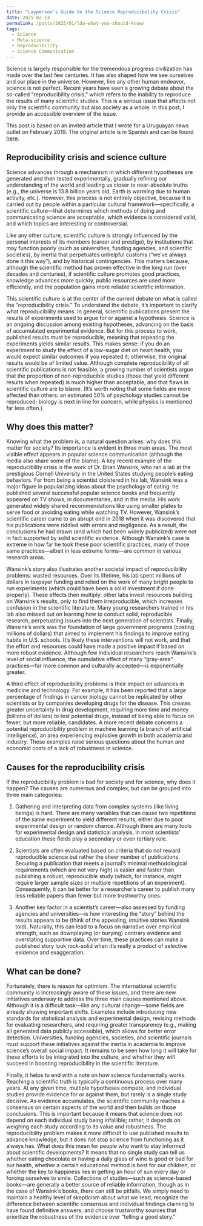 ```yaml
---
title: "Layperson's Guide to the Science Reproducibility Crisis"
date: 2025-02-13
permalink: /posts/2025/01/lda-what-you-should-know/
tags:
  - Science
  - Meta-science
  - Reproducibility
  - Science Communication
---
```


Science is largely responsible for the tremendous progress civilization has made over the last few centuries. It has also shaped how we see ourselves and our place in the universe.
However, like any other human endeavor, science is not perfect. Recent
years have seen a growing debate about the so-called "reproducibility crisis,"
which refers to the inability to reproduce the results of many scientific studies.
This is a serious issue that affects not only the scientific community but
also society as a whole. In this post, I provide an accessible overview of the
issue.

This post is based on an invited article that I wrote for a Uruguayan news
outlet on February 2019. The original article is in Spanish and can be found
[here](https://www.uypress.net/Columnistas/Daniel-Herrera-uc93635).

## Reproducibility crisis and science culture

Science advances through a mechanism in which different hypotheses are generated and then tested experimentally, gradually refining our understanding of the world and leading us closer to near-absolute truths (e.g., the universe is 13.8 billion years old, Earth is warming due to human activity, etc.). However, this process is not entirely objective, because it is carried out by people within a particular cultural framework—specifically, a scientific culture—that determines which methods of doing and communicating science are acceptable, which evidence is considered valid, and which topics are interesting or controversial.

Like any other culture, scientific culture is strongly influenced by the personal interests of its members (career and prestige), by institutions that may function poorly (such as universities, funding agencies, and scientific societies), by inertia that perpetuates unhelpful customs (“we’ve always done it this way”), and by historical contingencies. This matters because, although the scientific method has proven effective in the long run (over decades and centuries), if scientific culture promotes good practices, knowledge advances more quickly, public resources are used more efficiently, and the population gains more reliable scientific information.

This scientific culture is at the center of the current debate on what is called the “reproducibility crisis.” To understand the debate, it’s important to clarify what reproducibility means. In general, scientific publications present the results of experiments used to argue for or against a hypothesis. Science is an ongoing discussion among existing hypotheses, advancing on the basis of accumulated experimental evidence. But for this process to work, published results must be reproducible, meaning that repeating the experiments yields similar results. This makes sense: if you do an experiment to study the effect of a low-sugar diet on heart health, you would expect similar outcomes if you repeated it; otherwise, the original results would be of limited value. Although complete reproducibility of all scientific publications is not feasible, a growing number of scientists argue that the proportion of non-reproducible studies (those that yield different results when repeated) is much higher than acceptable, and that flaws in scientific culture are to blame. (It’s worth noting that some fields are more affected than others: an estimated 50% of psychology studies cannot be reproduced; biology is next in line for concern, while physics is mentioned far less often.)

## Why does this matter?

Knowing what the problem is, a natural question arises: why does this matter for society? Its importance is evident in three main areas. The most visible effect appears in popular science communication (although the media also share some of the blame). A key recent example of the reproducibility crisis is the work of Dr. Brian Wansink, who ran a lab at the prestigious Cornell University in the United States studying people’s eating behaviors. Far from being a scientist cloistered in his lab, Wansink was a major figure in popularizing ideas about the psychology of eating: he published several successful popular science books and frequently appeared on TV shows, in documentaries, and in the media. His work generated widely shared recommendations like using smaller plates to serve food or avoiding eating while watching TV. However, Wansink’s scientific career came to an abrupt end in 2018 when it was discovered that his publications were riddled with errors and negligence. As a result, the conclusions he had drawn (and which had been widely publicized) were not in fact supported by solid scientific evidence. Although Wansink’s case is extreme in how far he took these poor scientific practices, many of those same practices—albeit in less extreme forms—are common in various research areas.

Wansink’s story also illustrates another societal impact of reproducibility problems: wasted resources. Over its lifetime, his lab spent millions of dollars in taxpayer funding and relied on the work of many bright people to run experiments (which could have been a solid investment if done properly). These effects then multiply: other labs invest resources building on Wansink’s results, only to find them irreproducible, which increases confusion in the scientific literature. Many young researchers trained in his lab also missed out on learning how to conduct solid, reproducible research, perpetuating issues into the next generation of scientists. Finally, Wansink’s work was the foundation of large government programs (costing millions of dollars) that aimed to implement his findings to improve eating habits in U.S. schools. It’s likely these interventions will not work, and that the effort and resources could have made a positive impact if based on more robust evidence. Although few individual researchers reach Wansink’s level of social influence, the cumulative effect of many “gray-area” practices—far more common and culturally accepted—is exponentially greater.

A third effect of reproducibility problems is their impact on advances in medicine and technology. For example, it has been reported that a large percentage of findings in cancer biology cannot be replicated by other scientists or by companies developing drugs for the disease. This creates greater uncertainty in drug development, requiring more time and money (billions of dollars) to test potential drugs, instead of being able to focus on fewer, but more reliable, candidates. A more recent debate concerns a potential reproducibility problem in machine learning (a branch of artificial intelligence), an area experiencing explosive growth in both academia and industry. These examples raise serious questions about the human and economic costs of a lack of robustness in science.

## Causes for the reproducibility crisis

If the reproducibility problem is bad for society and for science, why does it happen? The causes are numerous and complex, but can be grouped into three main categories:

1) Gathering and interpreting data from complex systems (like living beings) is hard. There are many variables that can cause two repetitions of the same experiment to yield different results, either due to poor experimental design or random chance. Although there are many tools for experimental design and statistical analysis, in most scientists’ education these fields play a secondary or even tertiary role.

2) Scientists are often evaluated based on criteria that do not reward reproducible science but rather the sheer number of publications. Securing a publication that meets a journal’s minimal methodological requirements (which are not very high) is easier and faster than publishing a robust, reproducible study (which, for instance, might require larger sample sizes or multiple repetitions of an experiment). Consequently, it can be better for a researcher’s career to publish many less reliable papers than fewer but more trustworthy ones.

3) Another key factor in a scientist’s career—also assessed by funding agencies and universities—is how interesting the “story” behind the results appears to be (think of the appealing, intuitive stories Wansink told). Naturally, this can lead to a focus on narrative over empirical strength, such as downplaying (or burying) contrary evidence and overstating supportive data. Over time, these practices can make a published story look rock-solid when it’s really a product of selective evidence and exaggeration.

## What can be done?

Fortunately, there is reason for optimism. The international scientific community is increasingly aware of these issues, and there are new initiatives underway to address the three main causes mentioned above. Although it is a difficult task—like any cultural change—some fields are already showing important shifts. Examples include introducing new standards for statistical analysis and experimental design, revising methods for evaluating researchers, and requiring greater transparency (e.g., making all generated data publicly accessible), which allows for better error detection. Universities, funding agencies, societies, and scientific journals must support these initiatives against the inertia in academia to improve science’s overall social impact. It remains to be seen how long it will take for these efforts to be integrated into the culture, and whether they will succeed in boosting reproducibility in the scientific literature.

Finally, it helps to end with a note on how science fundamentally works. Reaching a scientific truth is typically a continuous process over many years. At any given time, multiple hypotheses compete, and individual studies provide evidence for or against them, but rarely is a single study decisive. As evidence accumulates, the scientific community reaches a consensus on certain aspects of the world and then builds on those conclusions. This is important because it means that science does not depend on each individual study being infallible; rather, it depends on weighing each study according to its value and robustness. The reproducibility problem makes it more difficult to use published results to advance knowledge, but it does not stop science from functioning as it always has. What does this mean for people who want to stay informed about scientific developments? It means that no single study can tell us whether eating chocolate or having a daily glass of wine is good or bad for our health, whether a certain educational method is best for our children, or whether the key to happiness lies in getting an hour of sun every day or forcing ourselves to smile. Collections of studies—such as science-based books—are generally a better source of reliable information, though as in the case of Wansink’s books, there can still be pitfalls. We simply need to maintain a healthy level of skepticism about what we read, recognize the difference between scientific consensus and individual findings claiming to have found definitive answers, and choose trustworthy sources that prioritize the robustness of the evidence over “telling a good story.”
